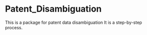 # Patent_Disambiguation
This is a package for patent data disambiguation
It is a step-by-step process.
